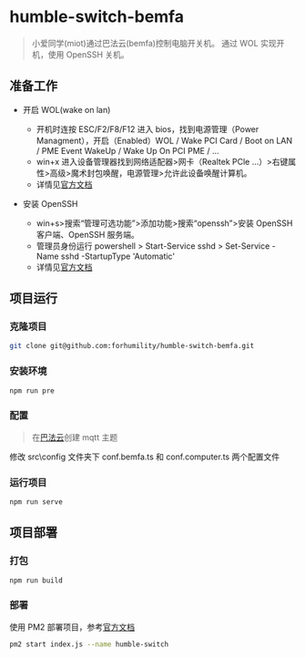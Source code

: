 # humble-switch-bemfa

> 小爱同学(miot)通过巴法云(bemfa)控制电脑开关机。
> 通过 WOL 实现开机，使用 OpenSSH 关机。

## 准备工作

- 开启 WOL(wake on lan)

  - 开机时连按 ESC/F2/F8/F12 进入 bios，找到电源管理（Power Managment），开启（Enabled）WOL / Wake PCI Card / Boot on LAN / PME Event WakeUp / Wake Up On PCI PME / ...
  - win+x 进入设备管理器找到网络适配器>网卡（Realtek PCle ...）>右键属性>高级>魔术封包唤醒，电源管理>允许此设备唤醒计算机。
  - 详情见[官方文档](https://learn.microsoft.com/zh-cn/mem/configmgr/core/clients/deploy/configure-wake-on-lan)

- 安装 OpenSSH
  - win+s>搜索“管理可选功能”>添加功能>搜索“openssh”>安装 OpenSSH 客户端、OpenSSH 服务端。
  - 管理员身份运行 powershell > Start-Service sshd > Set-Service -Name sshd -StartupType 'Automatic'
  - 详情见[官方文档](https://learn.microsoft.com/zh-cn/windows-server/administration/openssh/openssh_install_firstuse)

## 项目运行

### 克隆项目

```bash
git clone git@github.com:forhumility/humble-switch-bemfa.git
```

### 安装环境

```bash
npm run pre
```

### 配置

> 在[巴法云](https://cloud.bemfa.com/)创建 mqtt 主题

修改 src\config 文件夹下 conf.bemfa.ts 和 conf.computer.ts 两个配置文件

### 运行项目

```bash
npm run serve
```

## 项目部署

### 打包

```bash
npm run build
```

### 部署

使用 PM2 部署项目，参考[官方文档](https://pm2.fenxianglu.cn/docs/start)

```bash
pm2 start index.js --name humble-switch
```
